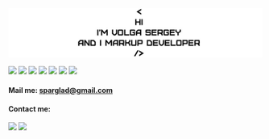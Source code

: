 ![Header](https://github.com/SpaRGlaD/SpaRGlaD/blob/main/01.jpg)

<img src="https://img.shields.io/badge/html-2F4F4F?style=for-the-badge&logo=html5&logoColor= "/> <img src="https://img.shields.io/badge/css3-2F4F4F?style=for-the-badge&logo=css3&logoColor=lime"/> <img src="https://img.shields.io/badge/Sass-2F4F4F?style=for-the-badge&logo=Sass&logoColor= "/> <img src="https://img.shields.io/badge/javascript-2F4F4F?style=for-the-badge&logo=javascript&logoColor= "/> <img src="https://img.shields.io/badge/gulp-2F4F4F?style=for-the-badge&logo=gulp&logoColor= "/> <img src="https://img.shields.io/badge/Photoshop-2F4F4F?style=for-the-badge&logo=Adobe Photoshop&logoColor= "/> <img src="https://img.shields.io/badge/figma-2F4F4F?style=for-the-badge&logo=figma&logoColor= "/>
#### Mail me: sparglad@gmail.com
#### Contact me:
[ <img src="https://img.shields.io/badge/telegram-2F4F4F?style=flat&logo=telegram&logoColor= "/>](https://t.me/SpaRGlaD) [ <img src="https://img.shields.io/badge/LinkedIn-2F4F4F?style=flat&logo=LinkedIn&logoColor= "/>](https://www.linkedin.com/in/sergey-volga/)
